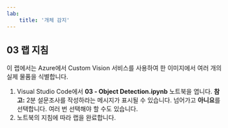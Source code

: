 ```yaml
---
lab:
    title: '개체 감지'
---
```


## 03 랩 지침
이 랩에서는 Azure에서 Custom Vision 서비스를 사용하여 한 이미지에서 여러 개의 실제 물품을 식별합니다.

1.  Visual Studio Code에서 **03 - Object Detection.ipynb** 노트북을 엽니다.
    **참고:** 2분 설문조사를 작성하라는 메시지가 표시될 수 있습니다. 넘어가고 **아니요**를 선택합니다. 여러 번 선택해야 할 수도 있습니다.
2.  노트북의 지침에 따라 랩을 완료합니다.
